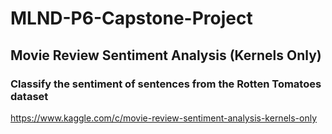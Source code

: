 # MLND-P6-Capstone-Project

## Movie Review Sentiment Analysis (Kernels Only)
### Classify the sentiment of sentences from the Rotten Tomatoes dataset

https://www.kaggle.com/c/movie-review-sentiment-analysis-kernels-only

